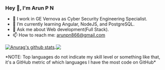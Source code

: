 ### Hey 👋, I'm Arun P N

<!--
**pnarun/pnarun** is a ✨ _special_ ✨ repository because its `README.md` (this file) appears on your GitHub profile.

Here are some ideas to get you started: -->

- 🔭 I work in GE Vernova as Cyber Security Engineering Specialist.
- 🌱 I’m currently learning Angular, NodeJS, and PostgreSQL.
- 💬 Ask me about Web development(Full Stack).
- 📫 How to reach me: arunpn866@gmail.com
<!-- - 👯 I’m looking to collaborate on ... 
- 🤔 I’m looking for help with ...
- 😄 Pronouns: ...
- ⚡ Fun fact: ... -->


<!--![Anurag's github stats](https://github-readme-stats.vercel.app/api?username=pnarun&show_icons=true&theme=dark)-->

<a href="https://github.com/pnarun/pnarun">
  <img align="center" src="https://github-readme-stats.anuraghazra1.vercel.app/api?username=pnarun&show_icons=true&include_all_commits=true&theme=dark" alt="Anurag's github stats" />
</a>
<a href="https://github.com/pnarun/pnarun">
  <!-- Change the `github-readme-stats.anuraghazra1.vercel.app` to `github-readme-stats.vercel.app`  -->
  <img align="center" src="https://github-readme-stats.anuraghazra1.vercel.app/api/top-langs/?username=pnarun&layout=compact&theme=dark" />
</a>

<p>
*NOTE: Top languages do not indicate my skill level or something like that, it's a GitHub metric of which languages I have the most code on GitHub*
<br>

</p>
